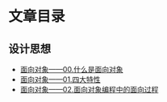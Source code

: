 # 文章目录

## 设计思想

- [面向对象——00.什么是面向对象](/articles/design-philosophy/object-oriented-00.md)
- [面向对象——01.四大特性](/articles/design-philosophy/object-oriented-01.md)
- [面向对象——02.面向对象编程中的面向过程](/articles/design-philosophy/object-oriented-02.md)
